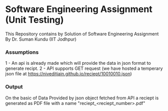 # Software Engineering Assignment (Unit Testing)
This Repository contains by Solution of Software Engineering Assignment By Dr. Suman Kundu (IIT Jodhpur)

### Assumptions
1 - An api is already made which will provide the data in json format to generate recipt.
2 - API supports GET request (we have hosted a temperary json file at https://niveditjain.github.io/reciept/10010010.json)

### Output 
On the basic of Data Provided by json object fetched from API a reciept is generated as PDF file with a name "reciept_<reciept_number>.pdf"
